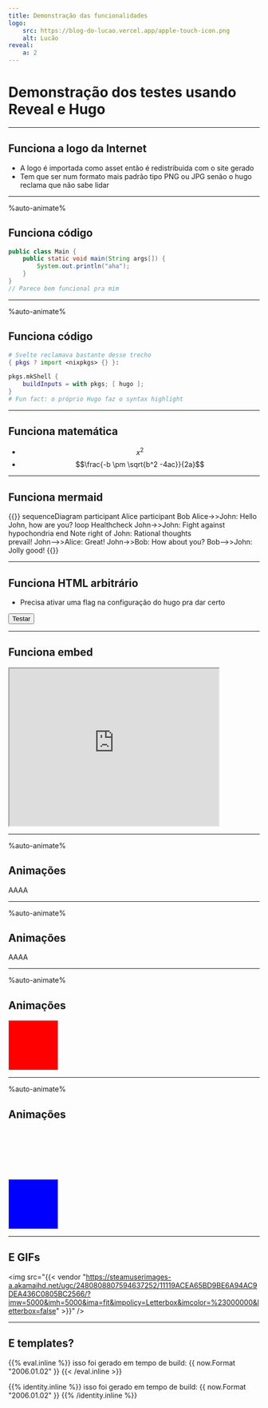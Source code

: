 ```yaml
---
title: Demonstração das funcionalidades
logo:
    src: https://blog-do-lucao.vercel.app/apple-touch-icon.png
    alt: Lucão
reveal:
    a: 2
---
```


# Demonstração dos testes usando Reveal e Hugo

---

## Funciona a logo da Internet
- A logo é importada como asset então é redistribuida com o site gerado
- Tem que ser num formato mais padrão tipo PNG ou JPG senão o hugo reclama que não sabe lidar

----
%auto-animate%

## Funciona código

```java
public class Main {
    public static void main(String args[]) {
        System.out.println("aha");
    }
}
// Parece bem funcional pra mim
```

---
%auto-animate%

## Funciona código

```nix
# Svelte reclamava bastante desse trecho
{ pkgs ? import <nixpkgs> {} }:

pkgs.mkShell {
    buildInputs = with pkgs; [ hugo ];
}
# Fun fact: o próprio Hugo faz o syntax highlight
```

---

## Funciona matemática

- $$x^2$$
- $$\frac{-b \pm \sqrt{b^2 -4ac}}{2a}$$

---

## Funciona mermaid

{{<mermaid align="left">}}
sequenceDiagram
    participant Alice
    participant Bob
    Alice->>John: Hello John, how are you?
    loop Healthcheck
        John->>John: Fight against hypochondria
    end
    Note right of John: Rational thoughts <br/>prevail!
    John-->>Alice: Great!
    John->>Bob: How about you?
    Bob-->>John: Jolly good!
{{</mermaid>}}

---

## Funciona HTML arbitrário
- Precisa ativar uma flag na configuração do hugo pra dar certo

<button onclick="alert('vai dizer que não')">Testar</button>

---
## Funciona embed

<iframe width="420" height="315" allowfullscreen src="https://www.youtube.com/embed/dQw4w9WgXcQ?autoplay=0&mute=0">
</iframe>

---
%auto-animate%
## Animações

<p>AAAA</p>

---
%auto-animate%
## Animações

<p color="red">AAAA</p>

---
<style>
img.block {
width: 100px; height: 100px;
margin: auto;
}
</style>

%auto-animate%

## Animações

<img class="block" style="background-color: red"></img>

---
%auto-animate%

## Animações

<img class="block" style="background-color: blue; margin-top: 100px"></img>

---

## E GIFs

<img src="{{< vendor "https://steamuserimages-a.akamaihd.net/ugc/2480808807594637252/11119ACEA65BD9BE6A94AC9DEA436C0805BC2566/?imw=5000&imh=5000&ima=fit&impolicy=Letterbox&imcolor=%23000000&letterbox=false" >}}" />

---

## E templates?

{{% eval.inline %}}
isso foi gerado em tempo de build: {{ now.Format "2006.01.02" }}
{{< /eval.inline >}}

{{% identity.inline %}}
isso foi gerado em tempo de build: {{ now.Format "2006.01.02" }}
{{% /identity.inline %}}
